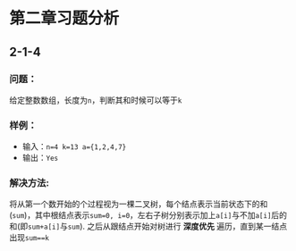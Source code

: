 # 第二章习题分析

## 2-1-4

### 问题：

给定整数数组，长度为`n`，判断其和时候可以等于`k`

### 样例：

* 输入：`n=4 k=13 a={1,2,4,7}`
* 输出：`Yes`

### 解决方法:

将从第一个数开始的个过程视为一棵二叉树，每个结点表示当前状态下的和(`sum`)，其中根结点表示`sum=0, i=0`，左右子树分别表示加上`a[i]`与不加`a[i]`后的和(即`sum+a[i]`与`sum`). 之后从跟结点开始对树进行 __深度优先__ 遍历，直到某一结点出现`sum==k`